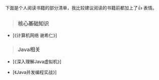 下面是个人阅读书籍的部分清单，我比较建议阅读的书籍前都加上了:thumbsup: 表情。
> ### 核心基础知识

-  [《计算机网络 谢希仁》]

> ### Java相关

-  [《深入理解Java虚拟机》]

-  [《Java并发编程实战》]


